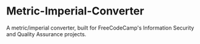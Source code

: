 # Metric-Imperial-Converter
A metric/imperial converter, built for FreeCodeCamp's  Information Security and Quality Assurance projects.
